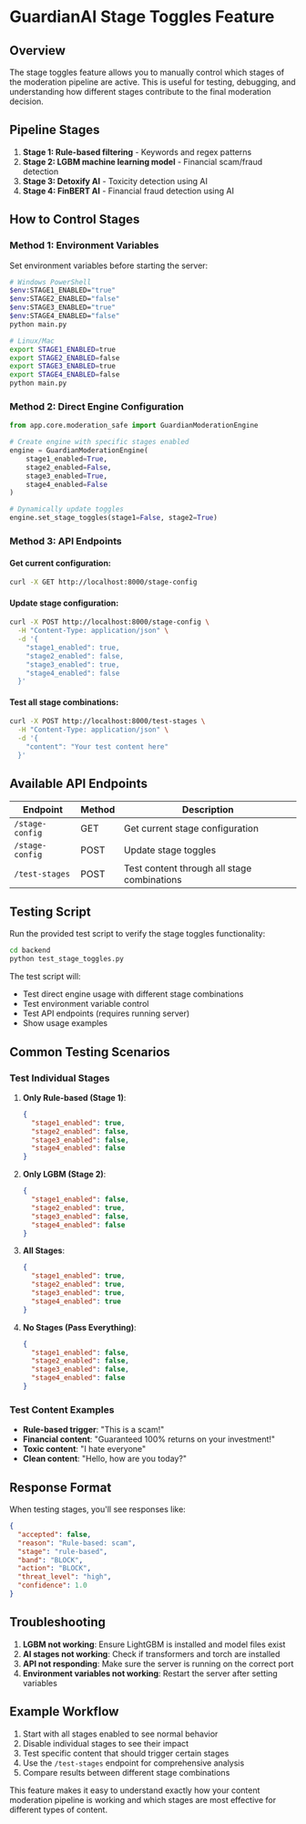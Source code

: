 # GuardianAI Stage Toggles Feature

## Overview

The stage toggles feature allows you to manually control which stages of the moderation pipeline are active. This is useful for testing, debugging, and understanding how different stages contribute to the final moderation decision.

## Pipeline Stages

1. **Stage 1: Rule-based filtering** - Keywords and regex patterns
2. **Stage 2: LGBM machine learning model** - Financial scam/fraud detection
3. **Stage 3: Detoxify AI** - Toxicity detection using AI
4. **Stage 4: FinBERT AI** - Financial fraud detection using AI

## How to Control Stages

### Method 1: Environment Variables

Set environment variables before starting the server:

```bash
# Windows PowerShell
$env:STAGE1_ENABLED="true"
$env:STAGE2_ENABLED="false"
$env:STAGE3_ENABLED="true"
$env:STAGE4_ENABLED="false"
python main.py

# Linux/Mac
export STAGE1_ENABLED=true
export STAGE2_ENABLED=false
export STAGE3_ENABLED=true
export STAGE4_ENABLED=false
python main.py
```

### Method 2: Direct Engine Configuration

```python
from app.core.moderation_safe import GuardianModerationEngine

# Create engine with specific stages enabled
engine = GuardianModerationEngine(
    stage1_enabled=True,
    stage2_enabled=False,
    stage3_enabled=True,
    stage4_enabled=False
)

# Dynamically update toggles
engine.set_stage_toggles(stage1=False, stage2=True)
```

### Method 3: API Endpoints

#### Get current configuration:
```bash
curl -X GET http://localhost:8000/stage-config
```

#### Update stage configuration:
```bash
curl -X POST http://localhost:8000/stage-config \
  -H "Content-Type: application/json" \
  -d '{
    "stage1_enabled": true,
    "stage2_enabled": false,
    "stage3_enabled": true,
    "stage4_enabled": false
  }'
```

#### Test all stage combinations:
```bash
curl -X POST http://localhost:8000/test-stages \
  -H "Content-Type: application/json" \
  -d '{
    "content": "Your test content here"
  }'
```

## Available API Endpoints

| Endpoint | Method | Description |
|----------|--------|-------------|
| `/stage-config` | GET | Get current stage configuration |
| `/stage-config` | POST | Update stage toggles |
| `/test-stages` | POST | Test content through all stage combinations |

## Testing Script

Run the provided test script to verify the stage toggles functionality:

```bash
cd backend
python test_stage_toggles.py
```

The test script will:
- Test direct engine usage with different stage combinations
- Test environment variable control
- Test API endpoints (requires running server)
- Show usage examples

## Common Testing Scenarios

### Test Individual Stages

1. **Only Rule-based (Stage 1)**:
   ```json
   {
     "stage1_enabled": true,
     "stage2_enabled": false,
     "stage3_enabled": false,
     "stage4_enabled": false
   }
   ```

2. **Only LGBM (Stage 2)**:
   ```json
   {
     "stage1_enabled": false,
     "stage2_enabled": true,
     "stage3_enabled": false,
     "stage4_enabled": false
   }
   ```

3. **All Stages**:
   ```json
   {
     "stage1_enabled": true,
     "stage2_enabled": true,
     "stage3_enabled": true,
     "stage4_enabled": true
   }
   ```

4. **No Stages (Pass Everything)**:
   ```json
   {
     "stage1_enabled": false,
     "stage2_enabled": false,
     "stage3_enabled": false,
     "stage4_enabled": false
   }
   ```

### Test Content Examples

- **Rule-based trigger**: "This is a scam!"
- **Financial content**: "Guaranteed 100% returns on your investment!"
- **Toxic content**: "I hate everyone"
- **Clean content**: "Hello, how are you today?"

## Response Format

When testing stages, you'll see responses like:

```json
{
  "accepted": false,
  "reason": "Rule-based: scam",
  "stage": "rule-based",
  "band": "BLOCK",
  "action": "BLOCK",
  "threat_level": "high",
  "confidence": 1.0
}
```

## Troubleshooting

1. **LGBM not working**: Ensure LightGBM is installed and model files exist
2. **AI stages not working**: Check if transformers and torch are installed
3. **API not responding**: Make sure the server is running on the correct port
4. **Environment variables not working**: Restart the server after setting variables

## Example Workflow

1. Start with all stages enabled to see normal behavior
2. Disable individual stages to see their impact
3. Test specific content that should trigger certain stages
4. Use the `/test-stages` endpoint for comprehensive analysis
5. Compare results between different stage combinations

This feature makes it easy to understand exactly how your content moderation pipeline is working and which stages are most effective for different types of content.